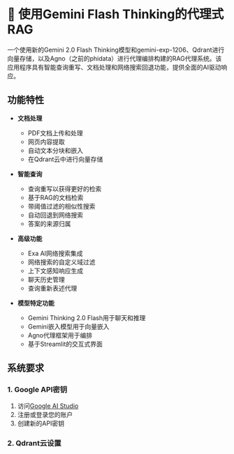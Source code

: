 # 🤔 使用Gemini Flash Thinking的代理式RAG

一个使用新的Gemini 2.0 Flash Thinking模型和gemini-exp-1206、Qdrant进行向量存储，以及Agno（之前的phidata）进行代理编排构建的RAG代理系统。该应用程序具有智能查询重写、文档处理和网络搜索回退功能，提供全面的AI驱动响应。

## 功能特性

- **文档处理**
  - PDF文档上传和处理
  - 网页内容提取
  - 自动文本分块和嵌入
  - 在Qdrant云中进行向量存储

- **智能查询**
  - 查询重写以获得更好的检索
  - 基于RAG的文档检索
  - 带阈值过滤的相似性搜索
  - 自动回退到网络搜索
  - 答案的来源归属

- **高级功能**
  - Exa AI网络搜索集成
  - 网络搜索的自定义域过滤
  - 上下文感知响应生成
  - 聊天历史管理
  - 查询重新表述代理

- **模型特定功能**
  - Gemini Thinking 2.0 Flash用于聊天和推理
  - Gemini嵌入模型用于向量嵌入
  - Agno代理框架用于编排
  - 基于Streamlit的交互式界面

## 系统要求

### 1. Google API密钥
1. 访问[Google AI Studio](https://aistudio.google.com/apikey)
2. 注册或登录您的账户
3. 创建新的API密钥

### 2. Qdrant云设置
